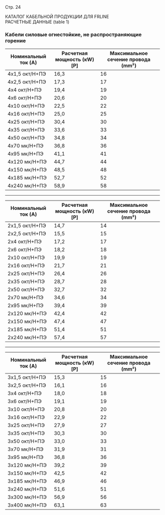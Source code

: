 Стр. 24

КАТАЛОГ КАБЕЛЬНОЙ ПРОДУКЦИИ ДЛЯ FRLINE  
РАСЧЕТНЫЕ ДАННЫЕ 
(table 1)

### Кабели силовые огнестойкие, не распространяющие горение  

| **Номинальный ток (A)** | **Расчетная мощность (кW) [P]** | **Максимальное сечение провода (mm²)** |
|--------------------------|----------------------------------|-------------------------------|
| 4x1,5 окт/Н+ПЭ            | 16,3                             | 16                           |
| 4x2,5 окт/Н+ПЭ            | 17,3                             | 17                           |
| 4x4 окт/Н+ПЭ              | 19,4                             | 19                           |
| 4x6 окт/Н+ПЭ              | 20,6                             | 20                           |
| 4x10 окт/Н+ПЭ             | 22,5                             | 22                           |
| 4x16 окт/Н+ПЭ             | 25,0                             | 25                           |
| 4x25 окт/Н+ПЭ             | 30,4                             | 30                           |
| 4x35 окт/Н+ПЭ             | 33,6                             | 33                           |
| 4x50 окт/Н+ПЭ             | 34,8                             | 34                           |
| 4x70 мк/Н+ПЭ              | 36,8                             | 36                           |
| 4x95 мк/Н+ПЭ              | 41,1                             | 41                           |
| 4x120 мк/Н+ПЭ             | 44,7                             | 44                           |
| 4x150 мк/Н+ПЭ             | 48,5                             | 48                           |
| 4x185 мк/Н+ПЭ             | 52,7                             | 52                           |
| 4x240 мк/Н+ПЭ             | 58,9                             | 58                           |

---

| **Номинальный ток (A)** | **Расчетная мощность (кW) [P]** | **Максимальное сечение провода (mm²)** |
|--------------------------|----------------------------------|-------------------------------|
| 2x1,5 окт/Н+ПЭ            | 14,7                             | 14                           |
| 2x2,5 окт/Н+ПЭ            | 15,5                             | 15                           |
| 2x4 окт/Н+ПЭ              | 17,2                             | 17                           |
| 2x6 окт/Н+ПЭ              | 18,2                             | 18                           |
| 2x10 окт/Н+ПЭ             | 19,9                             | 19                           |
| 2x16 окт/Н+ПЭ             | 21,7                             | 21                           |
| 2x25 окт/Н+ПЭ             | 26,4                             | 26                           |
| 2x35 окт/Н+ПЭ             | 28,7                             | 28                           |
| 2x50 окт/Н+ПЭ             | 32,7                             | 32                           |
| 2x70 мк/Н+ПЭ              | 34,6                             | 34                           |
| 2x95 мк/Н+ПЭ              | 39,4                             | 39                           |
| 2x120 мк/Н+ПЭ             | 42,4                             | 42                           |
| 2x150 мк/Н+ПЭ             | 47,4                             | 47                           |
| 2x185 мк/Н+ПЭ             | 51,4                             | 51                           |
| 2x240 мк/Н+ПЭ             | 57,4                             | 57                           |

---

| **Номинальный ток (A)** | **Расчетная мощность (кW) [P]** | **Максимальное сечение провода (mm²)** |
|--------------------------|----------------------------------|-------------------------------|
| 3x1,5 окт/Н+ПЭ            | 15,3                             | 15                           |
| 3x2,5 окт/Н+ПЭ            | 16,1                             | 16                           |
| 3x4 окт/Н+ПЭ              | 18,0                             | 18                           |
| 3x6 окт/Н+ПЭ              | 19,1                             | 19                           |
| 3x10 окт/Н+ПЭ             | 20,8                             | 20                           |
| 3x16 окт/Н+ПЭ             | 22,9                             | 22                           |
| 3x25 окт/Н+ПЭ             | 27,9                             | 27                           |
| 3x35 окт/Н+ПЭ             | 30,3                             | 30                           |
| 3x50 окт/Н+ПЭ             | 33,0                             | 33                           |
| 3x70 мк/Н+ПЭ              | 31,9                             | 31                           |
| 3x95 мк/Н+ПЭ              | 36,8                             | 36                           |
| 3x120 мк/Н+ПЭ             | 39,2                             | 39                           |
| 3x150 мк/Н+ПЭ             | 42,5                             | 42                           |
| 3x185 мк/Н+ПЭ             | 46,9                             | 46                           |
| 3x240 мк/Н+ПЭ             | 51,6                             | 51                           |
| 3x300 мк/Н+ПЭ             | 56,9                             | 56                           |
| 3x400 мк/Н+ПЭ             | 63,1                             | 63                           |
